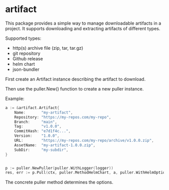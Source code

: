 # artifact

This package provides a simple way to manage downloadable artifacts in a
project. It supports downloading and extracting artifacts of different types.

Supported types:

- http(s) archive file (zip, tar, tar.gz)
- git repository
- Github release
- helm chart
- json-bundler

First create an Artifact instance describing the artifact to download.

Then use the puller.New() function to create a new puller instance.

Example:

```go
a := &artifact.Artifact{
	Name:       "my-artifact",
	Repository: "https://my-repos.com/my-repo",
	Branch:     "main",
	Tag:        "v1.0.0",
	CommitHash: "e7d1f4c...",
	Version:    "1.0.0",
	URL:        "https://my-repos.com/my-repo/archive/v1.0.0.zip",
	AssetName:  "my-artifact-1.0.0.zip",
	SubDir:     "my-subdir",
}


p := puller.NewPuller(puller.WithLogger(logger))
res, err := p.Pull(ctx, puller.MethodHelmChart, a, puller.WithHelmOptions(...))
```

The concrete puller method determines the options.

